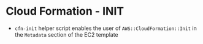 # Cloud Formation - INIT

- `cfn-init` helper script enables the user of `AWS::CloudFormation::Init` in the `Metadata` section of the EC2 template